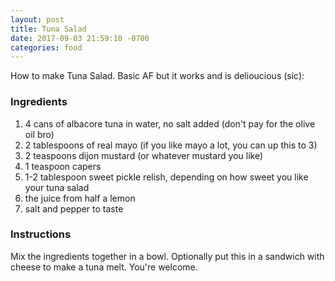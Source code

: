 ```yaml
---
layout: post
title: Tuna Salad
date: 2017-09-03 21:59:10 -0700
categories: food
---
```


How to make Tuna Salad. Basic AF but it works and is delioucious (sic):

### Ingredients

1. 4 cans of albacore tuna in water, no salt added (don't pay for the olive oil bro)
2. 2 tablespoons of real mayo (if you like mayo a lot, you can up this to 3)
3. 2 teaspoons dijon mustard (or whatever mustard you like)
4. 1 teaspoon capers
5. 1-2 tablespoon sweet pickle relish, depending on how sweet you like your tuna salad
6. the juice from half a lemon
7. salt and pepper to taste

### Instructions

Mix the ingredients together in a bowl. Optionally put this in a sandwich with cheese to make a tuna melt. You're welcome.
